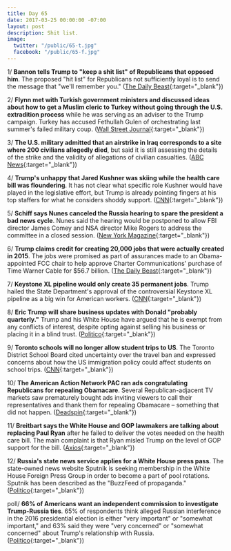 ```yaml
---
title: Day 65
date: 2017-03-25 00:00:00 -07:00
layout: post
description: Shit list.
image:
  twitter: "/public/65-t.jpg"
  facebook: "/public/65-f.jpg"
---
```


1/ **Bannon tells Trump to "keep a shit list" of Republicans that opposed him**. The proposed "hit list" for Republicans not sufficiently loyal is to send the message that "we'll remember you." ([The Daily Beast](http://www.thedailybeast.com/articles/2017/03/24/bannon-tells-trump-keep-a-shit-list-of-republicans-who-opposed-you.html){:target="_blank"})

2/ **Flynn met with Turkish government ministers and discussed ideas about how to get a Muslim cleric to Turkey without going through the U.S. extradition process** while he was serving as an adviser to the Trump campaign. Turkey has accused Fethullah Gulen of orchestrating last summer's failed military coup. ([Wall Street Journal](https://www.wsj.com/articles/ex-cia-director-mike-flynn-and-turkish-officials-discussed-removal-of-erdogan-foe-from-u-s-1490380426){:target="_blank"})

3/ **The U.S. military admitted that an airstrike in Iraq corresponds to a site where 200 civilians allegedly died**, but said it is still assessing the details of the strike and the validity of allegations of civilian casualties. ([ABC News](http://abcnews.go.com/International/us-reviewing-airstrikes-iraq-syria-killed-100s-civilians/story?id=46361783){:target="_blank"})

4/ **Trump's unhappy that Jared Kushner was skiing while the health care bill was floundering**. It has not clear what specific role Kushner would have played in the legislative effort, but Trump is already pointing fingers at his top staffers for what he considers shoddy support. ([CNN](http://www.cnn.com/2017/03/24/politics/jared-kushner-aspen-ski-trip-obamacare/){:target="_blank"})

5/ **Schiff says Nunes canceled the Russia hearing to spare the president a bad news cycle**. Nunes said the hearing would be postponed to allow FBI director James Comey and NSA director Mike Rogers to address the committee in a closed session. ([New York Magazine](http://nymag.com/daily/intelligencer/2017/03/schiff-says-nunes-canceled-russia-hearing-to-protect-trump.html){:target="_blank"})

6/ **Trump claims credit for creating 20,000 jobs that were actually created in 2015**. The jobs were promised as part of assurances made to an Obama-appointed FCC chair to help approve Charter Communications' purchase of Time Warner Cable for $56.7 billion. ([The Daily Beast](http://www.thedailybeast.com/articles/2017/03/24/donald-trump-claims-credit-for-creating-20-000-that-were-actually-promised-in-2015.html){:target="_blank"})

7/ **Keystone XL pipeline would only create 35 permanent jobs**. Trump hailed the State Department's approval of the controversial Keystone XL pipeline as a big win for American workers. ([CNN](http://money.cnn.com/2017/03/24/investing/keystone-pipeline-jobs-trump/index.html){:target="_blank"})

8/ **Eric Trump will share business updates with Donald "probably quarterly."** Trump and his White House have argued that he is exempt from any conflicts of interest, despite opting against selling his business or placing it in a blind trust. ([Politico](https://secure.politico.com/story/2017/03/eric-trump-sharing-business-updates-father-236464){:target="_blank"})

9/ **Toronto schools will no longer allow student trips to US**. The Toronto District School Board cited uncertainty over the travel ban and expressed concerns about how the US immigration policy could affect students on school trips. ([CNN](http://www.cnn.com/2017/03/24/politics/toronto-school-us-travel-ban/index.html){:target="_blank"})

10/ **The American Action Network PAC ran ads congratulating Republicans for repealing Obamacare**. Several Republican-adjacent TV markets saw prematurely bought ads inviting viewers to call their representatives and thank them for repealing Obamacare – something that did not happen. ([Deadspin](https://screengrabber.deadspin.com/basketball-fans-treated-to-ads-congratulating-republica-1793629526){:target="_blank"})

11/ **Breitbart says the White House and GOP lawmakers are talking about replacing Paul Ryan** after he failed to deliver the votes needed on the health care bill. The main complaint is that Ryan misled Trump on the level of GOP support for the bill. ([Axios](https://www.axios.com/wh-and-gop-lawmakers-talking-about-replacing-paul-ryan-2328550603.html){:target="_blank"})

12/ **Russia's state news service applies for a White House press pass**. The state-owned news website Sputnik is seeking membership in the White House Foreign Press Group in order to become a part of pool rotations. Sputnik has been described as the "BuzzFeed of propaganda." ([Politico](https://secure.politico.com/blogs/on-media/2017/03/sputnik-news-white-house-press-pass-russia-236481){:target="_blank"})

poll/ **66% of Americans want an independent commission to investigate Trump-Russia ties**. 65% of respondents think alleged Russian interference in the 2016 presidential election is either "very important" or "somewhat important," and 63% said they were "very concerned" or "somewhat concerned" about Trump's relationship with Russia. ([Politico](https://secure.politico.com/story/2017/03/poll-trump-russia-investigation-independent-commission-236470){:target="_blank"})
